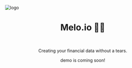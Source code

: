 ![logo](https://user-images.githubusercontent.com/22166728/40418819-aa33ad08-5e83-11e8-9c10-95893247de7c.png)

<h1 align="center">Melo.io 📝💶</h1>
<br/>

<p align="center">Creating your financial data without a tears.</p>

<p align="center">demo is coming soon!</p>